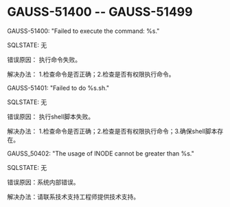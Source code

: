 # GAUSS-51400 -- GAUSS-51499

GAUSS-51400: "Failed to execute the command: %s."

SQLSTATE: 无

错误原因： 执行命令失败。

解决办法： 1.检查命令是否正确；2.检查是否有权限执行命令。

GAUSS-51401: "Failed to do %s.sh."

SQLSTATE: 无

错误原因： 执行shell脚本失败。

解决办法： 1.检查命令是否正确；2.检查是否有权限执行命令；3.确保shell脚本存在。

GAUSS\_50402: "The usage of INODE cannot be greater than %s."

SQLSTATE: 无

错误原因：系统内部错误。

解决办法：请联系技术支持工程师提供技术支持。


